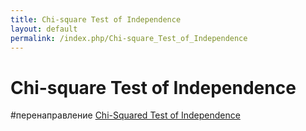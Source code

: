 ```yaml
---
title: Chi-square Test of Independence
layout: default
permalink: /index.php/Chi-square_Test_of_Independence
---
```


# Chi-square Test of Independence

#перенаправление [Chi-Squared Test of Independence](Chi-Squared_Test_of_Independence)